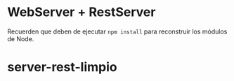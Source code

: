 # WebServer + RestServer

Recuerden que deben de ejecutar ```npm install``` para reconstruir los módulos de Node.
# server-rest-limpio
